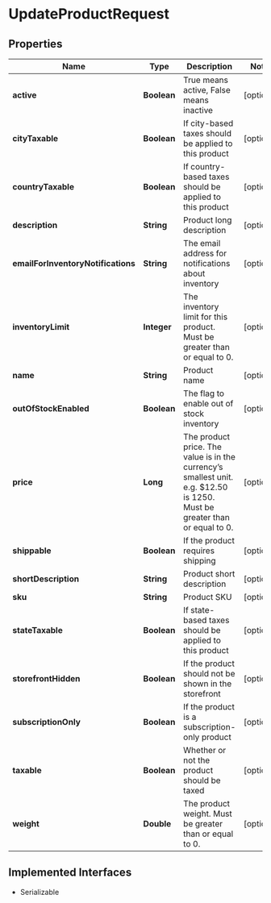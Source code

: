 

# UpdateProductRequest


## Properties

| Name | Type | Description | Notes |
|------------ | ------------- | ------------- | -------------|
|**active** | **Boolean** | True means active, False means inactive |  [optional] |
|**cityTaxable** | **Boolean** | If city-based taxes should be applied to this product |  [optional] |
|**countryTaxable** | **Boolean** | If country-based taxes should be applied to this product |  [optional] |
|**description** | **String** | Product long description |  [optional] |
|**emailForInventoryNotifications** | **String** | The email address for notifications about inventory |  [optional] |
|**inventoryLimit** | **Integer** | The inventory limit for this product. Must be greater than or equal to 0. |  [optional] |
|**name** | **String** | Product name |  [optional] |
|**outOfStockEnabled** | **Boolean** | The flag to enable out of stock inventory |  [optional] |
|**price** | **Long** | The product price. The value is in the currency’s smallest unit. e.g. $12.50 is 1250. Must be greater than or equal to 0. |  [optional] |
|**shippable** | **Boolean** | If the product requires shipping |  [optional] |
|**shortDescription** | **String** | Product short description |  [optional] |
|**sku** | **String** | Product SKU |  [optional] |
|**stateTaxable** | **Boolean** | If state-based taxes should be applied to this product |  [optional] |
|**storefrontHidden** | **Boolean** | If the product should not be shown in the storefront |  [optional] |
|**subscriptionOnly** | **Boolean** | If the product is a subscription-only product |  [optional] |
|**taxable** | **Boolean** | Whether or not the product should be taxed |  [optional] |
|**weight** | **Double** | The product weight. Must be greater than or equal to 0. |  [optional] |


## Implemented Interfaces

* Serializable

